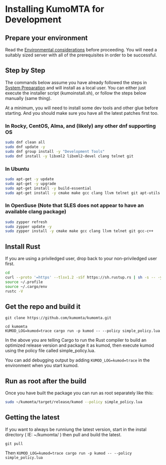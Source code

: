 # Installing KumoMTA for Development

## Prepare your environment

Read the [Environmental considerations](https://github.com/kumomta/kumomta/blob/main/docs/tutorial/environment_consideration.md) before proceeding.  You will need a suitably sized server with all of the prerequisites in order to be successful.

## Step by Step

The commands below assume you have already followed the steps in [System Preparation](./system_preparation.md) and will install as a local user.
You can either just execute the installer script (kumoinstall.sh), or follow the steps below manually (same thing).

At a minimum, you will need to install some dev tools and other glue before starting.
And you should make sure you have all the latest patches first too.

### In Rocky, CentOS, Alma, and (likely) any other dnf supporting OS

```bash
sudo dnf clean all
sudo dnf update -y
sudo dnf group install -y "Development Tools"
sudo dnf install -y libxml2 libxml2-devel clang telnet git

```

### In Ubuntu

```bash
sudo apt-get -y update
sudo apt-get -y upgrade
sudo apt-get install -y build-essential
sudo apt-get install -y cmake make gcc clang llvm telnet git apt-utils
```

### In OpenSuse (Note that SLES does not appear to have an available clang package)

```bash
sudo zypper refresh
sudo zypper update -y
sudo zypper install -y cmake make gcc clang llvm telnet git gcc-c++

```

## Install Rust

If you are using a priviledged user, drop back to your non-priviledged user first.

```bash
cd 
curl --proto '=https' --tlsv1.2 -sSf https://sh.rustup.rs | sh -s -- -y
source ~/.profile
source ~/.cargo/env
rustc -V

```

## Get the repo and build it

```git clone https://github.com/kumomta/kumomta.git```

```
cd kumomta
KUMOD_LOG=kumod=trace cargo run -p kumod -- --policy simple_policy.lua

```

In the above you are telling Cargo to run the Rust compiler to build an optimized release version and package it as kumod, then execute kumod using the policy file called simple_policy.lua.


You can add debugging output by adding `KUMOD_LOG=kumod=trace` in the environment when you start kumod.


## Run as root after the build

Once you have built the package you can run as root separately like this:

```bash
sudo ~/kumomta/target/release/kumod --policy simple_policy.lua
```

## Getting the latest

If you want to always be runniung the latest version, start in the instal directory ( IE: ~/kumomta/ ) then pull and build the latest.

`git pull`

Then `KUMOD_LOG=kumod=trace cargo run -p kumod -- --policy simple_policy.lua`
